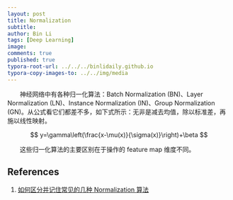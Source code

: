 ```yaml
---
layout: post
title: Normalization
subtitle:
author: Bin Li
tags: [Deep Learning]
image: 
comments: true
published: true
typora-root-url: ../../../binlidaily.github.io
typora-copy-images-to: ../../img/media
---
```


　　神经网络中有各种归一化算法：Batch Normalization (BN)、Layer Normalization (LN)、Instance Normalization (IN)、Group Normalization (GN)。从公式看它们都差不多，如下式所示：无非是减去均值，除以标准差，再施以线性映射。

$$
y=\gamma\left(\frac{x-\mu(x)}{\sigma(x)}\right)+\beta
$$

　　这些归一化算法的主要区别在于操作的 feature map 维度不同。

## References
1. [如何区分并记住常见的几种 Normalization 算法](http://www.tensorinfinity.com/paper_184.html)

